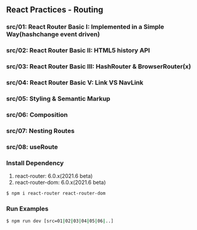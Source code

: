 ## React Practices - Routing

### src/01: React Router Basic I: Implemented in a Simple Way(hashchange event driven)
### src/02: React Router Basic II: HTML5 history API
### src/03: React Router Basic III: HashRouter &amp; BrowserRouter(x)
### src/04: React Router Basic V: Link VS NavLink
### src/05: Styling &amp; Semantic Markup
### src/06: Composition
### src/07: Nesting Routes
### src/08: useRoute

### Install Dependency
1. react-router: 6.0.x(2021.6 beta)
2. react-router-dom: 6.0.x(2021.6 beta)

```bash
$ npm i react-router react-router-dom
```

### Run Examples
```bash
$ npm run dev [src=01|02|03|04|05|06|..]
```
